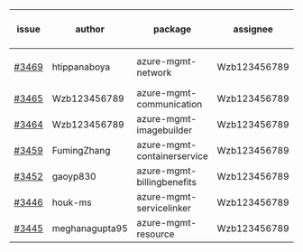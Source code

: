 | issue | author | package | assignee | bot advice | created date of issue | target release date | date from target |
| ------ | ------ | ------ | ------ | ------ | ------ | ------ | :-----: |
| [#3469](https://github.com/Azure/sdk-release-request/issues/3469) | htippanaboya | azure-mgmt-network | Wzb123456789 | new issue. MultiAPI | 11-29 | 12-23 |  |
| [#3465](https://github.com/Azure/sdk-release-request/issues/3465) | Wzb123456789 | azure-mgmt-communication | Wzb123456789 |  | 11-28 | 12-23 |  |
| [#3464](https://github.com/Azure/sdk-release-request/issues/3464) | Wzb123456789 | azure-mgmt-imagebuilder | Wzb123456789 |  | 11-28 | 12-23 |  |
| [#3459](https://github.com/Azure/sdk-release-request/issues/3459) | FumingZhang | azure-mgmt-containerservice | Wzb123456789 |  | 11-24 | 12-23 |  |
| [#3452](https://github.com/Azure/sdk-release-request/issues/3452) | gaoyp830 | azure-mgmt-billingbenefits | Wzb123456789 |  | 11-23 | 12-23 |  |
| [#3446](https://github.com/Azure/sdk-release-request/issues/3446) | houk-ms | azure-mgmt-servicelinker | Wzb123456789 | new comment. | 11-22 | 12-23 |  |
| [#3445](https://github.com/Azure/sdk-release-request/issues/3445) | meghanagupta95 | azure-mgmt-resource | Wzb123456789 | new comment. | 11-17 | 12-23 |  |
